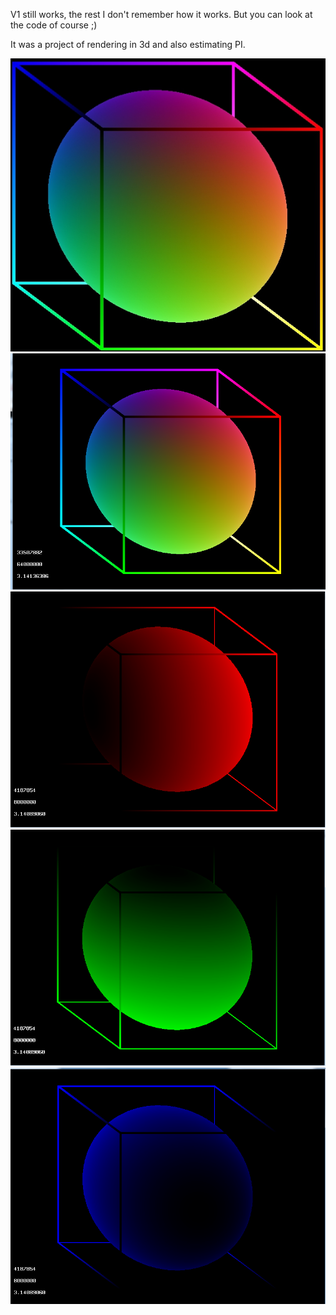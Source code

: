 V1 still works, the rest I don't remember how it works.
But you can look at the code of course ;)

It was a project of rendering in 3d and also estimating PI.

![alt tag](https://github.com/eme64/Hobby-Projects-Archive/blob/master/BlitzMax%20Projects/Simulations/kugel/Kugel/kugel.jpg?raw=true "kugel")
![alt tag](https://github.com/eme64/Hobby-Projects-Archive/blob/master/BlitzMax%20Projects/Simulations/kugel/Kugel/kugel.png?raw=true "kugel")
![alt tag](https://github.com/eme64/Hobby-Projects-Archive/blob/master/BlitzMax%20Projects/Simulations/kugel/Kugel/kugel1.png?raw=true "kugel")
![alt tag](https://github.com/eme64/Hobby-Projects-Archive/blob/master/BlitzMax%20Projects/Simulations/kugel/Kugel/kugel2.png?raw=true "kugel")
![alt tag](https://github.com/eme64/Hobby-Projects-Archive/blob/master/BlitzMax%20Projects/Simulations/kugel/Kugel/kugel3.png?raw=true "kugel")

